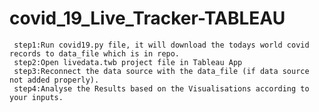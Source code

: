 # covid_19_Live_Tracker-TABLEAU

     step1:Run covid19.py file, it will download the todays world covid records to data_file which is in repo.
     step2:Open livedata.twb project file in Tableau App
     step3:Reconnect the data source with the data_file (if data source not added properly).
     step4:Analyse the Results based on the Visualisations according to your inputs.
